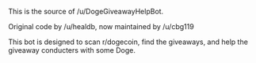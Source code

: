 This is the source of /u/DogeGiveawayHelpBot.

Original code by /u/healdb, now maintained by /u/cbg119

This bot is designed to scan r/dogecoin, find the giveaways, and help the giveaway conducters with some Doge.
